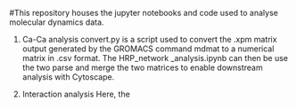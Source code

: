 #This repository houses the jupyter notebooks and code used to analyse molecular dynamics data. 

1. Ca-Ca analysis 
convert.py is a script used to convert the .xpm matrix output generated by the GROMACS command mdmat to a numerical matrix in .csv format. The
HRP_network _analysis.ipynb can then be use the two parse and merge the two matrices to enable downstream analysis with Cytoscape. 

2. Interaction analysis 
Here, the 
